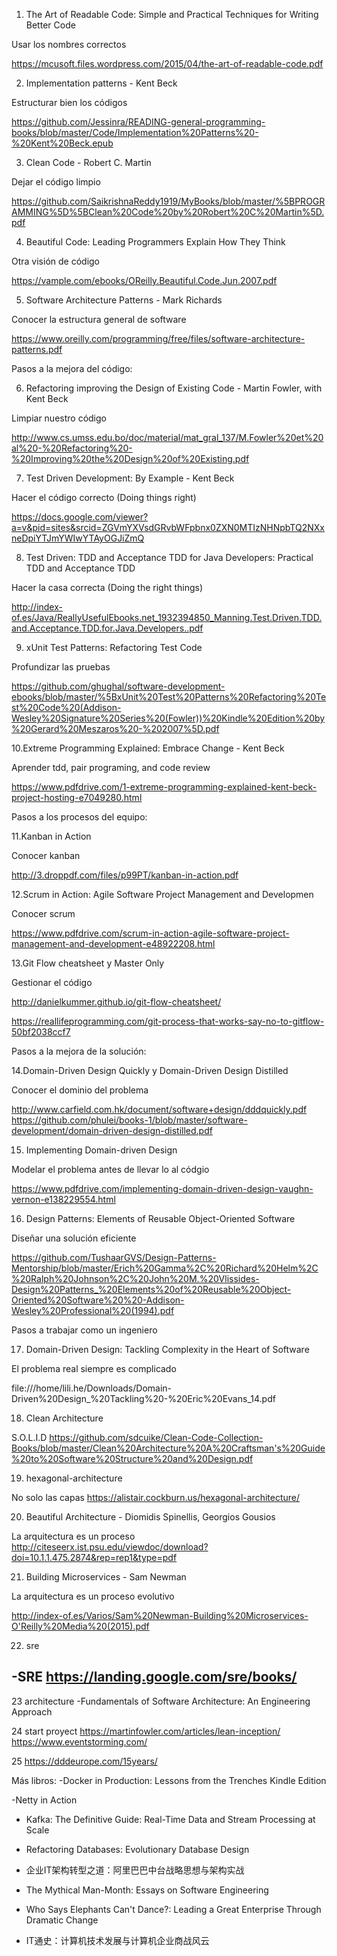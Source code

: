 1. The Art of Readable Code: Simple and Practical Techniques for Writing Better Code

Usar los nombres correctos

https://mcusoft.files.wordpress.com/2015/04/the-art-of-readable-code.pdf


2. Implementation patterns - Kent Beck

Estructurar bien los códigos

https://github.com/Jessinra/READING-general-programming-books/blob/master/Code/Implementation%20Patterns%20-%20Kent%20Beck.epub


3. Clean Code - Robert C. Martin

Dejar el código limpio

https://github.com/SaikrishnaReddy1919/MyBooks/blob/master/%5BPROGRAMMING%5D%5BClean%20Code%20by%20Robert%20C%20Martin%5D.pdf


4. Beautiful Code: Leading Programmers Explain How They Think

Otra visión de código

https://vample.com/ebooks/OReilly.Beautiful.Code.Jun.2007.pdf


5. Software Architecture Patterns - Mark Richards

Conocer la estructura general de software

https://www.oreilly.com/programming/free/files/software-architecture-patterns.pdf


Pasos a la mejora del código:


6. Refactoring improving the Design of Existing Code - Martin Fowler, with Kent Beck

Limpiar nuestro código

http://www.cs.umss.edu.bo/doc/material/mat_gral_137/M.Fowler%20et%20al%20-%20Refactoring%20-%20Improving%20the%20Design%20of%20Existing.pdf


7. Test Driven Development: By Example - Kent Beck

Hacer el código correcto (Doing things right)

https://docs.google.com/viewer?a=v&pid=sites&srcid=ZGVmYXVsdGRvbWFpbnx0ZXN0MTIzNHNpbTQ2NXxneDpiYTJmYWIwYTAyOGJiZmQ


8. Test Driven: TDD and Acceptance TDD for Java Developers: Practical TDD and Acceptance TDD

Hacer la casa correcta (Doing the right things)

http://index-of.es/Java/ReallyUsefulEbooks.net_1932394850_Manning.Test.Driven.TDD.and.Acceptance.TDD.for.Java.Developers..pdf


9. xUnit Test Patterns: Refactoring Test Code

Profundizar las pruebas

https://github.com/ghughal/software-development-ebooks/blob/master/%5BxUnit%20Test%20Patterns%20Refactoring%20Test%20Code%20(Addison-Wesley%20Signature%20Series%20(Fowler))%20Kindle%20Edition%20by%20Gerard%20Meszaros%20-%202007%5D.pdf


10.Extreme Programming Explained: Embrace Change - Kent Beck

Aprender tdd, pair programing, and code review

https://www.pdfdrive.com/1-extreme-programming-explained-kent-beck-project-hosting-e7049280.html


Pasos a los procesos del equipo:


11.Kanban in Action

Conocer kanban

http://3.droppdf.com/files/p99PT/kanban-in-action.pdf



12.Scrum in Action: Agile Software Project Management and Developmen

Conocer scrum

https://www.pdfdrive.com/scrum-in-action-agile-software-project-management-and-development-e48922208.html


13.Git Flow cheatsheet y Master Only

Gestionar el código

http://danielkummer.github.io/git-flow-cheatsheet/

https://reallifeprogramming.com/git-process-that-works-say-no-to-gitflow-50bf2038ccf7


Pasos a la mejora de la solución:


14.Domain-Driven Design Quickly y Domain-Driven Design Distilled

Conocer el dominio del problema

http://www.carfield.com.hk/document/software+design/dddquickly.pdf
https://github.com/phulei/books-1/blob/master/software-development/domain-driven-design-distilled.pdf


15. Implementing Domain-driven Design

Modelar el problema antes de llevar lo al códgio

https://www.pdfdrive.com/implementing-domain-driven-design-vaughn-vernon-e138229554.html


16. Design Patterns: Elements of Reusable Object-Oriented Software

Diseñar una solución eficiente

https://github.com/TushaarGVS/Design-Patterns-Mentorship/blob/master/Erich%20Gamma%2C%20Richard%20Helm%2C%20Ralph%20Johnson%2C%20John%20M.%20Vlissides-Design%20Patterns_%20Elements%20of%20Reusable%20Object-Oriented%20Software%20%20-Addison-Wesley%20Professional%20(1994).pdf



Pasos a trabajar como un ingeniero


17. Domain-Driven Design: Tackling Complexity in the Heart of Software

El problema real siempre es complicado

file:///home/lili.he/Downloads/Domain-Driven%20Design_%20Tackling%20-%20Eric%20Evans_14.pdf


18. Clean Architecture

S.O.L.I.D
https://github.com/sdcuike/Clean-Code-Collection-Books/blob/master/Clean%20Architecture%20A%20Craftsman's%20Guide%20to%20Software%20Structure%20and%20Design.pdf


19. hexagonal-architecture 

No solo las capas
https://alistair.cockburn.us/hexagonal-architecture/


20. Beautiful Architecture - Diomidis Spinellis, Georgios Gousios

La arquitectura es un proceso
http://citeseerx.ist.psu.edu/viewdoc/download?doi=10.1.1.475.2874&rep=rep1&type=pdf


21. Building Microservices - Sam Newman

La arquitectura es un proceso evolutivo

http://index-of.es/Varios/Sam%20Newman-Building%20Microservices-O'Reilly%20Media%20(2015).pdf

22. sre

-SRE https://landing.google.com/sre/books/
-

23 architecture
-Fundamentals of Software Architecture: An Engineering Approach

24 start proyect
https://martinfowler.com/articles/lean-inception/
https://www.eventstorming.com/

25 
https://dddeurope.com/15years/

Más libros:
-Docker in Production: Lessons from the Trenches Kindle Edition

-Netty in Action

- Kafka: The Definitive Guide: Real-Time Data and Stream Processing at Scale

- Refactoring Databases: Evolutionary Database Design

- 企业IT架构转型之道：阿里巴巴中台战略思想与架构实战

- The Mythical Man-Month: Essays on Software Engineering

- Who Says Elephants Can't Dance?: Leading a Great Enterprise Through Dramatic Change

- IT通史：计算机技术发展与计算机企业商战风云
